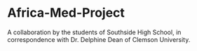 Africa-Med-Project
==================

A collaboration by the students of Southside High School, in correspondence with Dr. Delphine Dean of Clemson University. 
